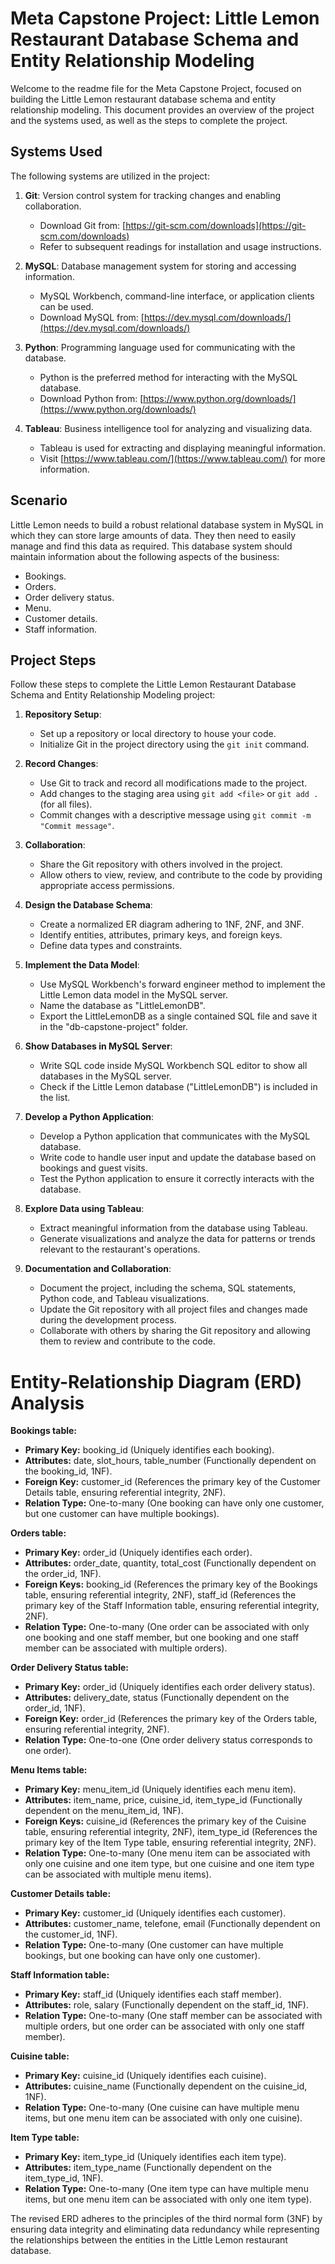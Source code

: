 # Meta Capstone Project: Little Lemon Restaurant Database Schema and Entity Relationship Modeling

Welcome to the readme file for the Meta Capstone Project, focused on building the Little Lemon restaurant database schema and entity relationship modeling. This document provides an overview of the project and the systems used, as well as the steps to complete the project.

## Systems Used

The following systems are utilized in the project:

1. **Git**: Version control system for tracking changes and enabling collaboration.
   - Download Git from: [https://git-scm.com/downloads](https://git-scm.com/downloads)
   - Refer to subsequent readings for installation and usage instructions.

2. **MySQL**: Database management system for storing and accessing information.
   - MySQL Workbench, command-line interface, or application clients can be used.
   - Download MySQL from: [https://dev.mysql.com/downloads/](https://dev.mysql.com/downloads/)

3. **Python**: Programming language used for communicating with the database.
   - Python is the preferred method for interacting with the MySQL database.
   - Download Python from: [https://www.python.org/downloads/](https://www.python.org/downloads/)

4. **Tableau**: Business intelligence tool for analyzing and visualizing data.
   - Tableau is used for extracting and displaying meaningful information.
   - Visit [https://www.tableau.com/](https://www.tableau.com/) for more information.

## Scenario

Little Lemon needs to build a robust relational database system in MySQL in which they can store large amounts of data. They then need to easily manage and find this data as required. This database system should maintain information about the following aspects of the business:  

- Bookings.
- Orders.
- Order delivery status.
- Menu.
- Customer details.
- Staff information.

## Project Steps

Follow these steps to complete the Little Lemon Restaurant Database Schema and Entity Relationship Modeling project:

1. **Repository Setup**:
   - Set up a repository or local directory to house your code.
   - Initialize Git in the project directory using the `git init` command.

2. **Record Changes**:
   - Use Git to track and record all modifications made to the project.
   - Add changes to the staging area using `git add <file>` or `git add .` (for all files).
   - Commit changes with a descriptive message using `git commit -m "Commit message"`.

3. **Collaboration**:
   - Share the Git repository with others involved in the project.
   - Allow others to view, review, and contribute to the code by providing appropriate access permissions.

4. **Design the Database Schema**:
   - Create a normalized ER diagram adhering to 1NF, 2NF, and 3NF.
   - Identify entities, attributes, primary keys, and foreign keys.
   - Define data types and constraints.

5. **Implement the Data Model**:
   - Use MySQL Workbench's forward engineer method to implement the Little Lemon data model in the MySQL server.
   - Name the database as "LittleLemonDB".
   - Export the LittleLemonDB as a single contained SQL file and save it in the "db-capstone-project" folder.

6. **Show Databases in MySQL Server**:
   - Write SQL code inside MySQL Workbench SQL editor to show all databases in the MySQL server.
   - Check if the Little Lemon database ("LittleLemonDB") is included in the list.

7. **Develop a Python Application**:
   - Develop a Python application that communicates with the MySQL database.
   - Write code to handle user input and update the database based on bookings and guest visits.
   - Test the Python application to ensure it correctly interacts with the database.

8. **Explore Data using Tableau**:
   - Extract meaningful information from the database using Tableau.
   - Generate visualizations and analyze the data for patterns or trends relevant to the restaurant's operations.

9. **Documentation and Collaboration**:
   - Document the project, including the schema, SQL statements, Python code, and Tableau visualizations.
   - Update the Git repository with all project files and changes made during the development process.
   - Collaborate with others by sharing the Git repository and allowing them to review and contribute to the code.


# Entity-Relationship Diagram (ERD) Analysis

**Bookings table:**
- **Primary Key:** booking_id (Uniquely identifies each booking).
- **Attributes:** date, slot_hours, table_number (Functionally dependent on the booking_id, 1NF).
- **Foreign Key:** customer_id (References the primary key of the Customer Details table, ensuring referential integrity, 2NF).
- **Relation Type:** One-to-many (One booking can have only one customer, but one customer can have multiple bookings).

**Orders table:**
- **Primary Key:** order_id (Uniquely identifies each order).
- **Attributes:** order_date, quantity, total_cost (Functionally dependent on the order_id, 1NF).
- **Foreign Keys:** booking_id (References the primary key of the Bookings table, ensuring referential integrity, 2NF), staff_id (References the primary key of the Staff Information table, ensuring referential integrity, 2NF).
- **Relation Type:** One-to-many (One order can be associated with only one booking and one staff member, but one booking and one staff member can be associated with multiple orders).

**Order Delivery Status table:**
- **Primary Key:** order_id (Uniquely identifies each order delivery status).
- **Attributes:** delivery_date, status (Functionally dependent on the order_id, 1NF).
- **Foreign Key:** order_id (References the primary key of the Orders table, ensuring referential integrity, 2NF).
- **Relation Type:** One-to-one (One order delivery status corresponds to one order).

**Menu Items table:**
- **Primary Key:** menu_item_id (Uniquely identifies each menu item).
- **Attributes:** item_name, price, cuisine_id, item_type_id (Functionally dependent on the menu_item_id, 1NF).
- **Foreign Keys:** cuisine_id (References the primary key of the Cuisine table, ensuring referential integrity, 2NF), item_type_id (References the primary key of the Item Type table, ensuring referential integrity, 2NF).
- **Relation Type:** One-to-many (One menu item can be associated with only one cuisine and one item type, but one cuisine and one item type can be associated with multiple menu items).

**Customer Details table:**
- **Primary Key:** customer_id (Uniquely identifies each customer).
- **Attributes:** customer_name, telefone, email (Functionally dependent on the customer_id, 1NF).
- **Relation Type:** One-to-many (One customer can have multiple bookings, but one booking can have only one customer).

**Staff Information table:**
- **Primary Key:** staff_id (Uniquely identifies each staff member).
- **Attributes:** role, salary (Functionally dependent on the staff_id, 1NF).
- **Relation Type:** One-to-many (One staff member can be associated with multiple orders, but one order can be associated with only one staff member).

**Cuisine table:**
- **Primary Key:** cuisine_id (Uniquely identifies each cuisine).
- **Attributes:** cuisine_name (Functionally dependent on the cuisine_id, 1NF).
- **Relation Type:** One-to-many (One cuisine can have multiple menu items, but one menu item can be associated with only one cuisine).

**Item Type table:**
- **Primary Key:** item_type_id (Uniquely identifies each item type).
- **Attributes:** item_type_name (Functionally dependent on the item_type_id, 1NF).
- **Relation Type:** One-to-many (One item type can have multiple menu items, but one menu item can be associated with only one item type).

The revised ERD adheres to the principles of the third normal form (3NF) by ensuring data integrity and eliminating data redundancy while representing the relationships between the entities in the Little Lemon restaurant database.